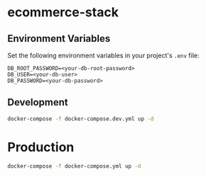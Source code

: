 # ecommerce-stack

## Environment Variables
Set the following environment variables in your project's `.env` file:
```
DB_ROOT_PASSWORD=<your-db-root-password>
DB_USER=<your-db-user>
DB_PASSWORD=<your-db-password>
```

## Development
```bash
docker-compose -f docker-compose.dev.yml up -d
```

# Production
```bash
docker-compose -f docker-compose.yml up -d
```
